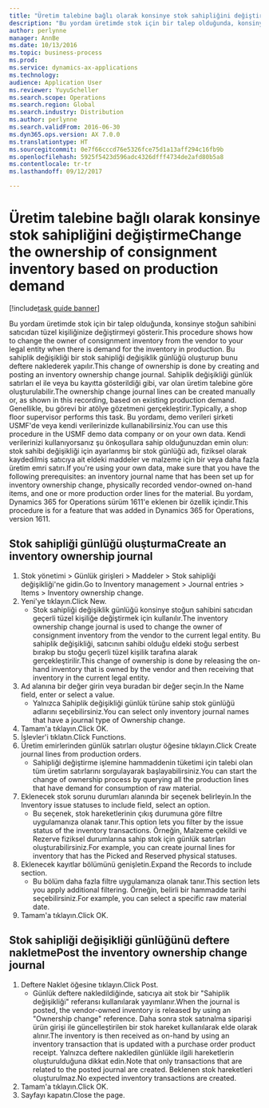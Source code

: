 ```yaml
---
title: "Üretim talebine bağlı olarak konsinye stok sahipliğini değiştirme"
description: "Bu yordam üretimde stok için bir talep olduğunda, konsinye stoğun sahibini satıcıdan tüzel kişiliğinize değiştirmeyi gösterir."
author: perlynne
manager: AnnBe
ms.date: 10/13/2016
ms.topic: business-process
ms.prod: 
ms.service: dynamics-ax-applications
ms.technology: 
audience: Application User
ms.reviewer: YuyuScheller
ms.search.scope: Operations
ms.search.region: Global
ms.search.industry: Distribution
ms.author: perlynne
ms.search.validFrom: 2016-06-30
ms.dyn365.ops.version: AX 7.0.0
ms.translationtype: HT
ms.sourcegitcommit: 0e7f66cccd76e5326fce75d1a13aff294c16fb9b
ms.openlocfilehash: 5925f5423d596adc4326dfff4734de2afd80b5a8
ms.contentlocale: tr-tr
ms.lasthandoff: 09/12/2017

---
```

# <a name="change-the-ownership-of-consignment-inventory-based-on-production-demand"></a><span data-ttu-id="4556b-103">Üretim talebine bağlı olarak konsinye stok sahipliğini değiştirme</span><span class="sxs-lookup"><span data-stu-id="4556b-103">Change the ownership of consignment inventory based on production demand</span></span>

[!include[task guide banner](../../includes/task-guide-banner.md)]

<span data-ttu-id="4556b-104">Bu yordam üretimde stok için bir talep olduğunda, konsinye stoğun sahibini satıcıdan tüzel kişiliğinize değiştirmeyi gösterir.</span><span class="sxs-lookup"><span data-stu-id="4556b-104">This procedure shows how to change the owner of consignment inventory from the vendor to your legal entity when there is demand for the inventory in production.</span></span> <span data-ttu-id="4556b-105">Bu sahiplik değişikliği bir stok sahipliği değişiklik günlüğü oluşturup bunu deftere naklederek yapılır.</span><span class="sxs-lookup"><span data-stu-id="4556b-105">This change of ownership is done by creating and posting an inventory ownership change journal.</span></span> <span data-ttu-id="4556b-106">Sahiplik değişikliği günlük satırları el ile veya bu kayıtta gösterildiği gibi, var olan üretim talebine göre oluşturulabilir.</span><span class="sxs-lookup"><span data-stu-id="4556b-106">The ownership change journal lines can be created manually or, as shown in this recording, based on existing production demand.</span></span> <span data-ttu-id="4556b-107">Genellikle, bu görevi bir atölye gözetmeni gerçekleştirir.</span><span class="sxs-lookup"><span data-stu-id="4556b-107">Typically, a shop floor supervisor performs this task.</span></span> <span data-ttu-id="4556b-108">Bu yordamı, demo verileri şirketi USMF'de veya kendi verilerinizde kullanabilirsiniz.</span><span class="sxs-lookup"><span data-stu-id="4556b-108">You can use this procedure in the USMF demo data company or on your own data.</span></span> <span data-ttu-id="4556b-109">Kendi verilerinizi kullanıyorsanız şu önkoşullara sahip olduğunuzdan emin olun: stok sahibi değişikliği için ayarlanmış bir stok günlüğü adı, fiziksel olarak kaydedilmiş satıcıya ait eldeki maddeler ve malzeme için bir veya daha fazla üretim emri satırı.</span><span class="sxs-lookup"><span data-stu-id="4556b-109">If you're using your own data, make sure that you have the following prerequisites: an inventory journal name that has been set up for inventory ownership change, physically recorded vendor-owned on-hand items, and one or more production order lines for the material.</span></span> <span data-ttu-id="4556b-110">Bu yordam, Dynamics 365 for Operations sürüm 1611'e eklenen bir özellik içindir.</span><span class="sxs-lookup"><span data-stu-id="4556b-110">This procedure is for a feature that was added in Dynamics 365 for Operations, version 1611.</span></span>


## <a name="create-an-inventory-ownership-journal"></a><span data-ttu-id="4556b-111">Stok sahipliği günlüğü oluşturma</span><span class="sxs-lookup"><span data-stu-id="4556b-111">Create an inventory ownership journal</span></span>
1. <span data-ttu-id="4556b-112">Stok yönetimi > Günlük girişleri > Maddeler > Stok sahipliği değişikliği'ne gidin.</span><span class="sxs-lookup"><span data-stu-id="4556b-112">Go to Inventory management > Journal entries > Items > Inventory ownership change.</span></span>
2. <span data-ttu-id="4556b-113">Yeni'ye tıklayın.</span><span class="sxs-lookup"><span data-stu-id="4556b-113">Click New.</span></span>
    * <span data-ttu-id="4556b-114">Stok sahipliği değişiklik günlüğü konsinye stoğun sahibini satıcıdan geçerli tüzel kişiliğe değiştirmek için kullanılır.</span><span class="sxs-lookup"><span data-stu-id="4556b-114">The inventory ownership change journal is used to change the owner of consignment inventory from the vendor to the current legal entity.</span></span> <span data-ttu-id="4556b-115">Bu sahiplik değişikliği, satıcının sahibi olduğu eldeki stoğu serbest bırakıp bu stoğu geçerli tüzel kişilik tarafına alarak gerçekleştirilir.</span><span class="sxs-lookup"><span data-stu-id="4556b-115">This change of ownership is done by releasing the on-hand inventory that is owned by the vendor and then receiving that inventory in the current legal entity.</span></span>  
3. <span data-ttu-id="4556b-116">Ad alanına bir değer girin veya buradan bir değer seçin.</span><span class="sxs-lookup"><span data-stu-id="4556b-116">In the Name field, enter or select a value.</span></span>
    * <span data-ttu-id="4556b-117">Yalnızca Sahiplik değişikliği günlük türüne sahip stok günlüğü adlarını seçebilirsiniz.</span><span class="sxs-lookup"><span data-stu-id="4556b-117">You can select only inventory journal names that have a journal type of Ownership change.</span></span>  
4. <span data-ttu-id="4556b-118">Tamam'a tıklayın.</span><span class="sxs-lookup"><span data-stu-id="4556b-118">Click OK.</span></span>
5. <span data-ttu-id="4556b-119">İşlevler'i tıklatın.</span><span class="sxs-lookup"><span data-stu-id="4556b-119">Click Functions.</span></span>
6. <span data-ttu-id="4556b-120">Üretim emirlerinden günlük satırları oluştur öğesine tıklayın.</span><span class="sxs-lookup"><span data-stu-id="4556b-120">Click Create journal lines from production orders.</span></span>
    * <span data-ttu-id="4556b-121">Sahipliği değiştirme işlemine hammaddenin tüketimi için talebi olan tüm üretim satırlarını sorgulayarak başlayabilirsiniz.</span><span class="sxs-lookup"><span data-stu-id="4556b-121">You can start the change of ownership process by querying all the production lines that have demand for consumption of raw material.</span></span>  
7. <span data-ttu-id="4556b-122">Eklenecek stok sorunu durumları alanında bir seçenek belirleyin.</span><span class="sxs-lookup"><span data-stu-id="4556b-122">In the Inventory issue statuses to include field, select an option.</span></span>
    * <span data-ttu-id="4556b-123">Bu seçenek, stok hareketlerinin çıkış durumuna göre filtre uygulamanıza olanak tanır.</span><span class="sxs-lookup"><span data-stu-id="4556b-123">This option lets you filter by the issue status of the inventory transactions.</span></span> <span data-ttu-id="4556b-124">Örneğin, Malzeme çekildi ve Rezerve fiziksel durumlarına sahip stok için günlük satırları oluşturabilirsiniz.</span><span class="sxs-lookup"><span data-stu-id="4556b-124">For example, you can create journal lines for inventory that has the Picked and Reserved physical statuses.</span></span>  
8. <span data-ttu-id="4556b-125">Eklenecek kayıtlar bölümünü genişletin.</span><span class="sxs-lookup"><span data-stu-id="4556b-125">Expand the Records to include section.</span></span>
    * <span data-ttu-id="4556b-126">Bu bölüm daha fazla filtre uygulamanıza olanak tanır.</span><span class="sxs-lookup"><span data-stu-id="4556b-126">This section lets you apply additional filtering.</span></span> <span data-ttu-id="4556b-127">Örneğin, belirli bir hammadde tarihi seçebilirsiniz.</span><span class="sxs-lookup"><span data-stu-id="4556b-127">For example, you can select a specific raw material date.</span></span>  
9. <span data-ttu-id="4556b-128">Tamam'a tıklayın.</span><span class="sxs-lookup"><span data-stu-id="4556b-128">Click OK.</span></span>

## <a name="post-the-inventory-ownership-change-journal"></a><span data-ttu-id="4556b-129">Stok sahipliği değişikliği günlüğünü deftere nakletme</span><span class="sxs-lookup"><span data-stu-id="4556b-129">Post the inventory ownership change journal</span></span>
1. <span data-ttu-id="4556b-130">Deftere Naklet öğesine tıklayın.</span><span class="sxs-lookup"><span data-stu-id="4556b-130">Click Post.</span></span>
    * <span data-ttu-id="4556b-131">Günlük deftere nakledildiğinde, satıcıya ait stok bir "Sahiplik değişikliği" referansı kullanılarak yayımlanır.</span><span class="sxs-lookup"><span data-stu-id="4556b-131">When the journal is posted, the vendor-owned inventory is released by using an "Ownership change" reference.</span></span> <span data-ttu-id="4556b-132">Daha sonra stok satınalma siparişi ürün girişi ile güncelleştirilen bir stok hareket kullanılarak elde olarak alınır.</span><span class="sxs-lookup"><span data-stu-id="4556b-132">The inventory is then received as on-hand by using an inventory transaction that is updated with a purchase order product receipt.</span></span> <span data-ttu-id="4556b-133">Yalnızca deftere nakledilen günlükle ilgili hareketlerin oluşturulduğuna dikkat edin.</span><span class="sxs-lookup"><span data-stu-id="4556b-133">Note that only transactions that are related to the posted journal are created.</span></span> <span data-ttu-id="4556b-134">Beklenen stok hareketleri oluşturulmaz.</span><span class="sxs-lookup"><span data-stu-id="4556b-134">No expected inventory transactions are created.</span></span>  
2. <span data-ttu-id="4556b-135">Tamam'a tıklayın.</span><span class="sxs-lookup"><span data-stu-id="4556b-135">Click OK.</span></span>
3. <span data-ttu-id="4556b-136">Sayfayı kapatın.</span><span class="sxs-lookup"><span data-stu-id="4556b-136">Close the page.</span></span>

